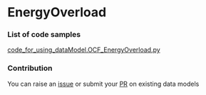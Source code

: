 # EnergyOverload

### List of code samples 

<!-- 50-List of code -->

<!-- [code entry](link) -->
[code_for_using_dataModel.OCF_EnergyOverload.py](https://github.com/smart-data-models/dataModel.OCF/blob/master/EnergyOverload/code/code_for_using_dataModel.OCF_EnergyOverload.py)


<!-- /50-List of code -->

### Contribution
You can raise an [issue](https://github.com/smart-data-models/dataModel.OCF/issues) or submit your [PR](https://github.com/smart-data-models/dataModel.OCF/pulls) on existing data models
